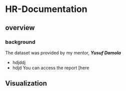 # HR-Documentation
## overview
### background
The dataset was provided by my mentor, ***Yusuf Damola***
- hdjddj
- hdjd
  You can access the report [here
## Visualization
![]()
